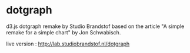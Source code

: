 dotgraph
==========

d3.js dotgraph remake by Studio Brandstof based on the article "A simple remake for a simple chart" by Jon Schwabisch.

live version : <a href="http://lab.studiobrandstof.nl/dotgraph">http://lab.studiobrandstof.nl/dotgraph</a>
